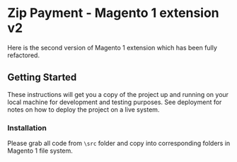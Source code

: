 # Zip Payment - Magento 1 extension v2

Here is the second version of Magento 1 extension which has been fully refactored.

## Getting Started

These instructions will get you a copy of the project up and running on your local machine for development and testing purposes. See deployment for notes on how to deploy the project on a live system.

### Installation

Please grab all code from `\src` folder and copy into corresponding folders in Magento 1 file system.

